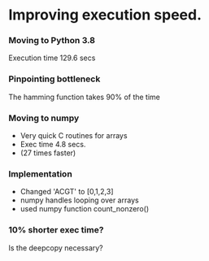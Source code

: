# Improving execution speed.

### Moving to Python 3.8
Execution time 129.6 secs

### Pinpointing bottleneck
The hamming function takes 90% of the time

### Moving to numpy
* Very quick C routines for arrays
* Exec time 4.8 secs.
* (27 times faster)

### Implementation
* Changed 'ACGT' to [0,1,2,3] 
* numpy handles looping over arrays
* used numpy function count_nonzero()

### 10% shorter exec time?
Is the deepcopy necessary?

